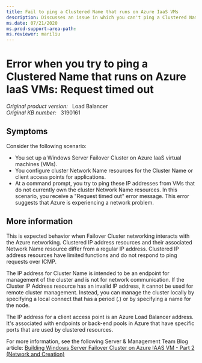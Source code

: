 ```yaml
---
title: Fail to ping a Clustered Name that runs on Azure IaaS VMs
description: Discusses an issue in which you can't ping a Clustered Name that runs on Azure IaaS virtual machines. Provides a resolution.
ms.date: 07/21/2020
ms.prod-support-area-path: 
ms.reviewer: mariliu
---
```

# Error when you try to ping a Clustered Name that runs on Azure IaaS VMs: Request timed out

_Original product version:_ &nbsp; Load Balancer  
_Original KB number:_ &nbsp; 3190161

## Symptoms

Consider the following scenario:

- You set up a Windows Server Failover Cluster on Azure IaaS virtual machines (VMs).
- You configure cluster Network Name resources for the Cluster Name or client access points for applications. 
- At a command prompt, you try to ping these IP addresses from VMs that do not currently own the cluster Network Name resources. In this scenario, you receive a "Request timed out" error message. This error suggests that Azure is experiencing a network problem.

## More information

This is expected behavior when Failover Cluster networking interacts with the Azure networking. Clustered IP address resources and their associated Network Name resource differ from a regular IP address. Clustered IP address resources have limited functions and do not respond to ping requests over ICMP.

The IP address for Cluster Name is intended to be an endpoint for management of the cluster and is not for network communication. If the Cluster IP Address resource has an invalid IP address, it cannot be used for remote cluster management. Instead, you can manage the cluster locally by specifying a local connect that has a period (.) or by specifying a name for the node.

The IP address for a client access point is an Azure Load Balancer address. It's associated with endpoints or back-end pools in Azure that have specific ports that are used by clustered resources.

For more information, see the following Server & Management Team Blog article: [Building Windows Server Failover Cluster on Azure IAAS VM - Part 2 (Network and Creation)](https://blogs.technet.microsoft.com/askcore/2015/06/24/building-windows-server-failover-cluster-on-azure-iaas-vm-part-2-network-and-creation/)
